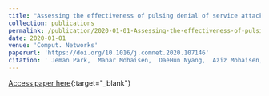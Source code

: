 ```yaml
---
title: "Assessing the effectiveness of pulsing denial of service attacks under realistic network synchronization assumptions"
collection: publications
permalink: /publication/2020-01-01-Assessing-the-effectiveness-of-pulsing-denial-of-service-attacks-under-realistic-network-synchronization-assumptions
date: 2020-01-01
venue: 'Comput. Networks'
paperurl: 'https://doi.org/10.1016/j.comnet.2020.107146'
citation: ' Jeman Park,  Manar Mohaisen,  DaeHun Nyang,  Aziz Mohaisen, &quot;Assessing the effectiveness of pulsing denial of service attacks under realistic network synchronization assumptions.&quot; Comput. Networks, 2020.'
---
```

[Access paper here](https://doi.org/10.1016/j.comnet.2020.107146){:target="_blank"}
